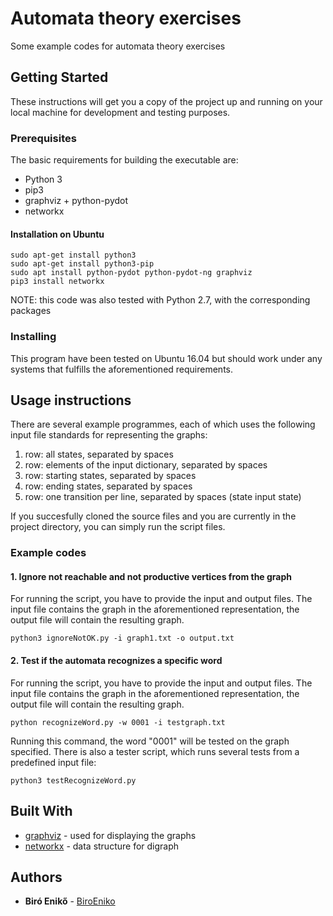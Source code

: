 # Automata theory exercises

Some example codes for automata theory exercises

## Getting Started

These instructions will get you a copy of the project up and running on your local machine for development and testing purposes.

### Prerequisites

The basic requirements for building the executable are:

* Python 3
* pip3
* graphviz + python-pydot
* networkx

#### Installation on Ubuntu

```
sudo apt-get install python3
sudo apt-get install python3-pip
sudo apt install python-pydot python-pydot-ng graphviz
pip3 install networkx
```
NOTE: this code was also tested with Python 2.7, with the corresponding packages 

### Installing

This program have been tested on Ubuntu 16.04 but should work under any systems that fulfills the aforementioned requirements.

## Usage instructions

There are several example programmes, each of which uses the following input file standards for representing the graphs:
1. row: all states, separated by spaces
2. row: elements of the input dictionary, separated by spaces
3. row: starting states, separated by spaces
4. row: ending states, separated by spaces
5. row: one transition per line, separated by spaces (state input state)

If you succesfully cloned the source files and you are currently in the project directory, you can simply run the script files.

### Example codes

#### 1. Ignore not reachable and not productive vertices from the graph
For running the script, you have to provide the input and output files. The input file contains the graph in the aforementioned representation, the output file will contain the resulting graph.
```
python3 ignoreNotOK.py -i graph1.txt -o output.txt
```
#### 2. Test if the automata recognizes a specific word
For running the script, you have to provide the input and output files. The input file contains the graph in the aforementioned representation, the output file will contain the resulting graph.
```
python recognizeWord.py -w 0001 -i testgraph.txt
```
Running this command, the word "0001" will be tested on the graph specified. There is also a tester script, which runs several tests from a predefined input file:
```
python3 testRecognizeWord.py
```


## Built With

* [graphviz](https://www.graphviz.org/) - used for displaying the graphs
* [networkx](https://networkx.github.io/) - data structure for digraph

## Authors

* **Biró Enikő** - [BiroEniko](https://github.com/biroeniko)
